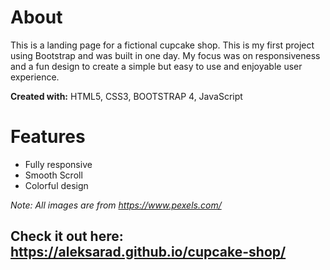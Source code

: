 # About #
This is a landing page for a fictional cupcake shop. This is my first project using Bootstrap and was built in one day. My focus was on responsiveness and a fun design to create a simple but easy to use and enjoyable user experience. 

**Created with:** HTML5, CSS3, BOOTSTRAP 4, JavaScript

# Features #

* Fully responsive
* Smooth Scroll
* Colorful design

*Note: All images are from https://www.pexels.com/*

## Check it out here: https://aleksarad.github.io/cupcake-shop/ ##
